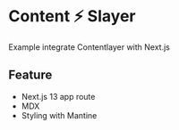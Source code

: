 # Content ⚡️ Slayer

Example integrate Contentlayer with Next.js

## Feature

- Next.js 13 app route
- MDX
- Styling with Mantine